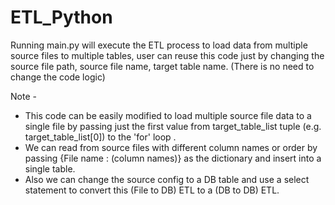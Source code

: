 # ETL_Python

Running main.py will execute the ETL process to load data from multiple source files to multiple tables, user can reuse this code just by changing the source file path, source file name, target table name. (There is no need to change the code logic)


Note - 
* This code can be easily modified to load multiple source file data to a single file by passing just the first value from target_table_list tuple (e.g. target_table_list[0]) to the 'for' loop .
* We can read from source files with different column names or order by passing {File name : (column names)} as the dictionary and insert into a single table.
* Also we can change the source config to a DB table and use a select statement to convert this (File to DB) ETL 
to a (DB to DB) ETL.
